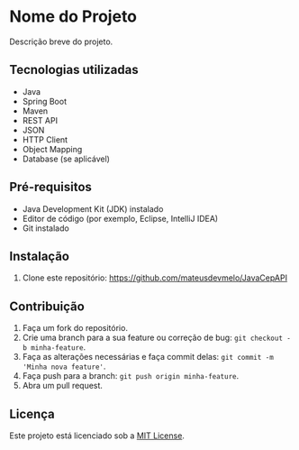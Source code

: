 # Nome do Projeto

Descrição breve do projeto.

## Tecnologias utilizadas

- Java
- Spring Boot
- Maven
- REST API
- JSON
- HTTP Client
- Object Mapping
- Database (se aplicável)

## Pré-requisitos

- Java Development Kit (JDK) instalado
- Editor de código (por exemplo, Eclipse, IntelliJ IDEA)
- Git instalado

## Instalação

1. Clone este repositório: https://github.com/mateusdevmelo/JavaCepAPI

## Contribuição

1. Faça um fork do repositório.
2. Crie uma branch para a sua feature ou correção de bug: `git checkout -b minha-feature`.
3. Faça as alterações necessárias e faça commit delas: `git commit -m 'Minha nova feature'`.
4. Faça push para a branch: `git push origin minha-feature`.
5. Abra um pull request.

## Licença

Este projeto está licenciado sob a [MIT License](LICENSE).
